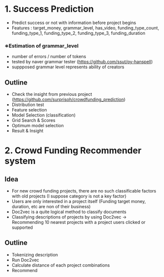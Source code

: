 
# 1. Success Prediction

- Predict success or not with information before project begins
- Features : target_money, grammar_level, has_video, funding_type_count, funding_type_1, funding_type_2, funding_type_3, funding_duration

### ※Estimation of grammar_level

- number of errors / number of tokens
- tested by naver grammar tester (https://github.com/ssut/py-hanspell)
- suppposed grammar level represents ability of creators

## Outline

- Check the insight from previous project (https://github.com/surprisoh/crowdfunding_prediction)
- Distribution test
- Feature selection
- Model Selection (classification)
- Grid Search & Scores
- Optimum model selection
- Result & Insight

# 2. Crowd Funding Recommender system

## Idea
- For new crowd funding projects, there are no such classificable factors with old projects (I suppose category is not a key factor)
- Users are only interested in a project itself (Funding target money, duration, etc are non of their business)
- Doc2vec is a quite logical method to classify documents
- Classifying descriptions of projects by using Doc2vec -> Recommending 10 nearest projects with a project users clicked or supported

## Outline
- Tokenizing description
- Run Doc2vec
- Calculate distance of each project combinations
- Recommend



